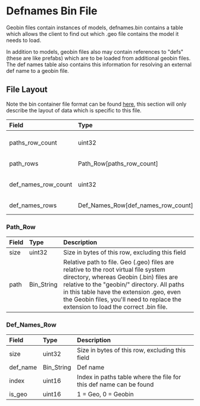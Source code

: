 # Defnames Bin File

Geobin files contain instances of models, defnames.bin contains a table which allows the client to find out which .geo file contains the model it needs to load.

In addition to models, geobin files also may contain references to "defs" (these are like prefabs) which are to be loaded from additional geobin files. The def names table also contains this information for resolving an external def name to a geobin file.

## File Layout

Note the bin container file format can be found [here](bin_file_format.md), this section will only describe the layout of data which is specific to this file.

|Field|Type|Description|
|:-|:-|:-|
|paths_row_count|uint32|Number of rows in path table|
|path_rows|Path_Row[paths_row_count]|Path table rows|
|def_names_row_count|uint32|Number of rows in def name table|
|def_names_rows|Def_Names_Row[def_names_row_count]|Def names table|

### Path_Row

|Field|Type|Description|
|:-|:-|:-|
|size|uint32|Size in bytes of this row, excluding this field|
|path|Bin_String|Relative path to file. Geo (.geo) files are relative to the root virtual file system directory, whereas Geobin (.bin) files are relative to the "geobin/" directory. All paths in this table have the extension .geo, even the Geobin files, you'll need to replace the extension to load the correct .bin file.|

### Def_Names_Row

|Field|Type|Description|
|:-|:-|:-|
|size|uint32|Size in bytes of this row, excluding this field|
|def_name|Bin_String|Def name|
|index|uint16|Index in paths table where the file for this def name can be found|
|is_geo|uint16|1 = Geo, 0 = Geobin|